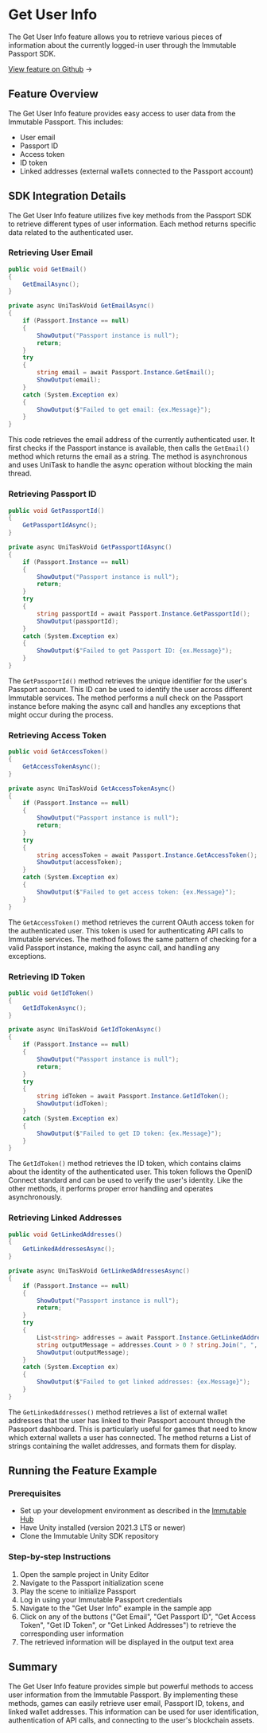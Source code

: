 <div class="display-none">

# Get User Info

</div>

The Get User Info feature allows you to retrieve various pieces of information about the currently logged-in user through the Immutable Passport SDK.

<div class="button-component">

[View feature on Github](https://github.com/immutable/unity-immutable-sdk/tree/main/sample/Assets/Scripts/Passport/GetUserInfo) <span class="button-component-arrow">→</span>

</div>

## Feature Overview

The Get User Info feature provides easy access to user data from the Immutable Passport. This includes:

- User email
- Passport ID
- Access token
- ID token
- Linked addresses (external wallets connected to the Passport account)

## SDK Integration Details

The Get User Info feature utilizes five key methods from the Passport SDK to retrieve different types of user information. Each method returns specific data related to the authenticated user.

### Retrieving User Email

```csharp title="GetEmail" manualLink="https://github.com/immutable/unity-immutable-sdk/blob/main/sample/Assets/Scripts/Passport/GetUserInfo/GetUserInfoScript.cs"
public void GetEmail()
{
    GetEmailAsync();
}

private async UniTaskVoid GetEmailAsync()
{
    if (Passport.Instance == null)
    {
        ShowOutput("Passport instance is null");
        return;
    }
    try
    {
        string email = await Passport.Instance.GetEmail();
        ShowOutput(email);
    }
    catch (System.Exception ex)
    {
        ShowOutput($"Failed to get email: {ex.Message}");
    }
}
```

This code retrieves the email address of the currently authenticated user. It first checks if the Passport instance is available, then calls the `GetEmail()` method which returns the email as a string. The method is asynchronous and uses UniTask to handle the async operation without blocking the main thread.

### Retrieving Passport ID

```csharp title="GetPassportId" manualLink="https://github.com/immutable/unity-immutable-sdk/blob/main/sample/Assets/Scripts/Passport/GetUserInfo/GetUserInfoScript.cs"
public void GetPassportId()
{
    GetPassportIdAsync();
}

private async UniTaskVoid GetPassportIdAsync()
{
    if (Passport.Instance == null)
    {
        ShowOutput("Passport instance is null");
        return;
    }
    try
    {
        string passportId = await Passport.Instance.GetPassportId();
        ShowOutput(passportId);
    }
    catch (System.Exception ex)
    {
        ShowOutput($"Failed to get Passport ID: {ex.Message}");
    }
}
```

The `GetPassportId()` method retrieves the unique identifier for the user's Passport account. This ID can be used to identify the user across different Immutable services. The method performs a null check on the Passport instance before making the async call and handles any exceptions that might occur during the process.

### Retrieving Access Token

```csharp title="GetAccessToken" manualLink="https://github.com/immutable/unity-immutable-sdk/blob/main/sample/Assets/Scripts/Passport/GetUserInfo/GetUserInfoScript.cs"
public void GetAccessToken()
{
    GetAccessTokenAsync();
}

private async UniTaskVoid GetAccessTokenAsync()
{
    if (Passport.Instance == null)
    {
        ShowOutput("Passport instance is null");
        return;
    }
    try
    {
        string accessToken = await Passport.Instance.GetAccessToken();
        ShowOutput(accessToken);
    }
    catch (System.Exception ex)
    {
        ShowOutput($"Failed to get access token: {ex.Message}");
    }
}
```

The `GetAccessToken()` method retrieves the current OAuth access token for the authenticated user. This token is used for authenticating API calls to Immutable services. The method follows the same pattern of checking for a valid Passport instance, making the async call, and handling any exceptions.

### Retrieving ID Token

```csharp title="GetIdToken" manualLink="https://github.com/immutable/unity-immutable-sdk/blob/main/sample/Assets/Scripts/Passport/GetUserInfo/GetUserInfoScript.cs"
public void GetIdToken()
{
    GetIdTokenAsync();
}

private async UniTaskVoid GetIdTokenAsync()
{
    if (Passport.Instance == null)
    {
        ShowOutput("Passport instance is null");
        return;
    }
    try
    {
        string idToken = await Passport.Instance.GetIdToken();
        ShowOutput(idToken);
    }
    catch (System.Exception ex)
    {
        ShowOutput($"Failed to get ID token: {ex.Message}");
    }
}
```

The `GetIdToken()` method retrieves the ID token, which contains claims about the identity of the authenticated user. This token follows the OpenID Connect standard and can be used to verify the user's identity. Like the other methods, it performs proper error handling and operates asynchronously.

### Retrieving Linked Addresses

```csharp title="GetLinkedAddresses" manualLink="https://github.com/immutable/unity-immutable-sdk/blob/main/sample/Assets/Scripts/Passport/GetUserInfo/GetUserInfoScript.cs"
public void GetLinkedAddresses()
{
    GetLinkedAddressesAsync();
}

private async UniTaskVoid GetLinkedAddressesAsync()
{
    if (Passport.Instance == null)
    {
        ShowOutput("Passport instance is null");
        return;
    }
    try
    {
        List<string> addresses = await Passport.Instance.GetLinkedAddresses();
        string outputMessage = addresses.Count > 0 ? string.Join(", ", addresses) : "No linked addresses";
        ShowOutput(outputMessage);
    }
    catch (System.Exception ex)
    {
        ShowOutput($"Failed to get linked addresses: {ex.Message}");
    }
}
```

The `GetLinkedAddresses()` method retrieves a list of external wallet addresses that the user has linked to their Passport account through the Passport dashboard. This is particularly useful for games that need to know which external wallets a user has connected. The method returns a List of strings containing the wallet addresses, and formats them for display.

## Running the Feature Example

### Prerequisites

- Set up your development environment as described in the [Immutable Hub](https://hub.immutable.com/docs/overview)
- Have Unity installed (version 2021.3 LTS or newer)
- Clone the Immutable Unity SDK repository

### Step-by-step Instructions

1. Open the sample project in Unity Editor
2. Navigate to the Passport initialization scene
3. Play the scene to initialize Passport
4. Log in using your Immutable Passport credentials
5. Navigate to the "Get User Info" example in the sample app
6. Click on any of the buttons ("Get Email", "Get Passport ID", "Get Access Token", "Get ID Token", or "Get Linked Addresses") to retrieve the corresponding user information
7. The retrieved information will be displayed in the output text area

## Summary

The Get User Info feature provides simple but powerful methods to access user information from the Immutable Passport. By implementing these methods, games can easily retrieve user email, Passport ID, tokens, and linked wallet addresses. This information can be used for user identification, authentication of API calls, and connecting to the user's blockchain assets. 